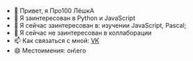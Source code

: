 - 👋 Привет, я Про100 ЛёшкА
- 👀 Я заинтересован в Python и JavaScript
- 🌱 Я сейчас заинтересован в: изучении JavaScript, Pascal;
- 💞️ Я сейчас не заинтересован в коллаборации 
- 📫 Как связаться с мной: [VK](https://vk.com/alex3ysmirnov)
- 😄 Местоимения: он\его

<!---
alex3ysmirnov/alex3ysmirnov is a ✨ special ✨ repository because its `README.md` (this file) appears on your GitHub profile.
You can click the Preview link to take a look at your changes.
--->
